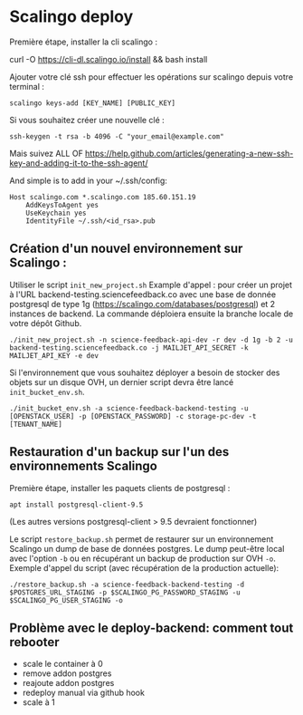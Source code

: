 # Scalingo deploy

Première étape, installer la cli scalingo :

curl -O https://cli-dl.scalingo.io/install && bash install


Ajouter votre clé ssh pour effectuer les opérations sur scalingo depuis votre terminal :

`scalingo keys-add [KEY_NAME] [PUBLIC_KEY]`

Si vous souhaitez créer une nouvelle clé :

`ssh-keygen -t rsa -b 4096 -C "your_email@example.com"`

Mais suivez ALL OF https://help.github.com/articles/generating-a-new-ssh-key-and-adding-it-to-the-ssh-agent/

And simple is to add in your ~/.ssh/config:

```
Host scalingo.com *.scalingo.com 185.60.151.19
    AddKeysToAgent yes
    UseKeychain yes
    IdentityFile ~/.ssh/<id_rsa>.pub
```

## Création d'un nouvel environnement sur Scalingo :

Utiliser le script `init_new_project.sh`
Example d'appel : pour créer un projet à l'URL backend-testing.sciencefeedback.co avec une base de donnée postgresql de type 1g
(https://scalingo.com/databases/postgresql) et 2 instances de backend.
La commande déploiera ensuite la branche locale de votre dépôt Github.

`./init_new_project.sh -n science-feedback-api-dev -r dev -d 1g -b 2 -u backend-testing.sciencefeedback.co -j MAILJET_API_SECRET -k MAILJET_API_KEY -e dev`

Si l'environnement que vous souhaitez déployer a besoin de stocker des objets sur un disque OVH, un dernier script devra être lancé `init_bucket_env.sh`.

`./init_bucket_env.sh -a science-feedback-backend-testing -u [OPENSTACK_USER] -p [OPENSTACK_PASSWORD] -c storage-pc-dev -t [TENANT_NAME]`



## Restauration d'un backup sur l'un des environnements Scalingo

Première étape, installer les paquets clients de postgresql :

`apt install postgresql-client-9.5`

(Les autres versions postgresql-client > 9.5 devraient fonctionner)

Le script `restore_backup.sh` permet de restaurer sur un environnement Scalingo un dump de base de données postgres.
Le dump peut-être local avec l'option `-b` ou en récupérant un backup de production sur OVH `-o`.
Exemple d'appel du script (avec récupération de la production actuelle):

`./restore_backup.sh -a science-feedback-backend-testing -d $POSTGRES_URL_STAGING -p $SCALINGO_PG_PASSWORD_STAGING -u $SCALINGO_PG_USER_STAGING -o`

## Problème avec le deploy-backend: comment tout rebooter

- scale le container à 0
- remove addon postgres
- reajoute addon postgres
- redeploy manual via github hook
- scale à 1
